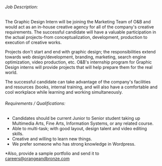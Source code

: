 <!-- ---
layout:       jobs
class:        job
title:        "Graphic Design Intern"
titles:        "Apply now | Graphic Design Intern"
photo: "https://www.orangeandbronze.com/assets/images/fb-careers.png"
description:  This position will be joining the Marketing Team of O&B and would act as an in-house creative agency for all of the company's creative requirements.
date:         2018-04-03 16:42:00 +0800
categories:   jobs
redirect_from:
  - /graphic-designer-intern
--- -->
<!-- Do not leave new lines after each element. Elements after new lines will not be rendered. -->
<h6 class="-dark">Job Description:</h6>
<p>
  The Graphic Design Intern will be joining the Marketing Team of O&B and would act as an in-house creative agency for all of the company's creative requirements. The successful candidate will have a valuable participation in the actual projects-from conceptualization, development, production to execution of creative works.
</p>
<p>
  Projects don't start and end with graphic design; the responsibilities extend towards web design/development, branding, marketing, search engine optimization, video production, etc. O&B's internship program for Graphic Design interns will provide projects that will help prepare them for the real world.
</p>
<p>
  The successful candidate can take advantage of the company's facilities and resources (books, internal training, and will also have a comfortable and cool workplace while learning and working simultaneously.
</p>
<h6 class="-dark">Requirements / Qualifications:</h6>
<ul>
  <li>
    Candidates should be current Junior to Senior student taking up Multimedia Arts, Fine Arts, Information Systems, or any related course.
  </li>
  <li>
    Able to multi-task; with good layout, design talent and video editing skills.
  </li>
  <li>
    Creative and willing to learn new things.
  </li>
  <li>
    We prefer someone who has strong knowledge in Wordpress.
  </li>
</ul>
<p>
*Also, provide a sample portfolio and send it to <a href="mailto:careers@orangeandbronze.com">careers@orangeandbronze.com</a>
</p>